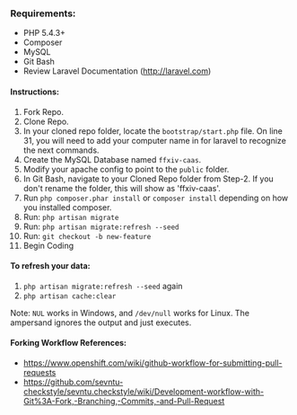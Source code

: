 ### Requirements:
* PHP 5.4.3+
* Composer
* MySQL
* Git Bash
* Review Laravel Documentation (http://laravel.com)

#### Instructions:
1. Fork Repo.
2. Clone Repo.
3. In your cloned repo folder, locate the `bootstrap/start.php` file. On line 31, you will need to add your computer name in for laravel to recognize the next commands.
4. Create the MySQL Database named `ffxiv-caas`.
5. Modify your apache config to point to the `public` folder.
6. In Git Bash, navigate to your Cloned Repo folder from Step-2. If you don't rename the folder, this will show as 'ffxiv-caas'.
7. Run `php composer.phar install` or `composer install` depending on how you installed composer.
8. Run: `php artisan migrate`
9. Run: `php artisan migrate:refresh --seed`
10. Run: `git checkout -b new-feature`
11. Begin Coding

#### To refresh your data:
1. `php artisan migrate:refresh --seed` again
2. `php artisan cache:clear`

Note: `NUL` works in Windows, and `/dev/null` works for Linux.  The ampersand ignores the output and just executes.

#### Forking Workflow References:
* https://www.openshift.com/wiki/github-workflow-for-submitting-pull-requests
* https://github.com/sevntu-checkstyle/sevntu.checkstyle/wiki/Development-workflow-with-Git%3A-Fork,-Branching,-Commits,-and-Pull-Request

